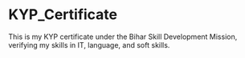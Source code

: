 # KYP_Certificate
This is my KYP certificate under the Bihar Skill Development Mission, verifying my skills in IT, language, and soft skills.
